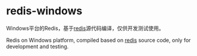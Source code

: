 # redis-windows

Windows平台的Redis，基于[redis](https://github.com/redis/redis)源代码编译，仅供开发测试使用。

Redis on Windows platform, compiled based on [redis](https://github.com/redis/redis) source code, only for development and testing.
